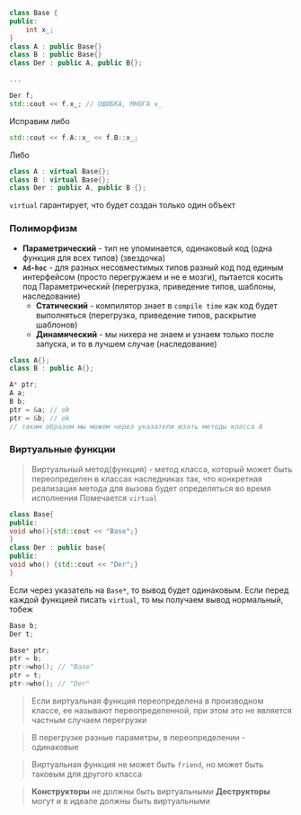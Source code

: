 ```c++
class Base {
public:
	int x_;
}
class A : public Base{}
class B : public Base{}
class Der : public A, public B{};

...

Der f;
std::cout << f.x_; // ОШИБКА, МНОГА x_ 
```

Исправим либо
```c++
std::cout << f.A::x_ << f.B::x_;
```
Либо 
```c++
class A : virtual Base{};
class B : virtual Base{};
class Der : public A, public B {};
```

`virtual` гарантирует, что будет создан только один объект

### Полиморфизм
- **Параметрический** - тип не упоминается, одинаковый код (одна функция для всех типов) (звездочка)
- **``Ad-hoc``** - для разных несовместимых типов разный код под единым интерфейсом (просто перегружаем и не е мозги), пытается косить под Параметрический (перегрузка, приведение типов, шаблоны, наследование)
	- **Статический** - компилятор знает в ``compile time`` как код будет выполняться (перегрузка, приведение типов, раскрытие шаблонов)
	- **Динамический** - мы нихера не знаем и узнаем только после запуска, и то в лучшем случае (наследование)
```c++
class A{};
class B : public A{};

A* ptr;
A a;
B b;
ptr = &a; // ok
ptr = &b; // ok
// таким образом мы можем через указатели юзать методы класса А
```
### Виртуальные функции
>Виртуальный метод(функция) - метод класса, который может быть переопределен в классах наследниках так, что конкретная реализация метода для вызова будет определяться во время исполнения
>Помечается `virtual`

```c++
class Base{
public:
void who(){std::cout << "Base";}
}
class Der : public base{
public:
void who() {std::cout << "Der";}
}

```

Если через указатель на `Base*`, то вывод будет одинаковым.
Если перед каждой функцией писать `virtual`, то мы получаем вывод нормальный, тобеж 
```c++
Base b;
Der t;

Base* ptr;
ptr = b;
ptr->who(); // "Base"
ptr = t;
ptr->who(); // "Der"
```

>Если виртуальная функция переопределена в производном классе, ее называют переопределенной, при этом это не является частным случаем перегрузки

>В перегрузке разные параметры, в переопределении - одинаковые

>Виртуальная функция не может быть `friend`, но может быть таковым для другого класса


> **Конструкторы** не должны быть виртуальными
> **Деструкторы** могут и в идеале должны быть виртуальными


